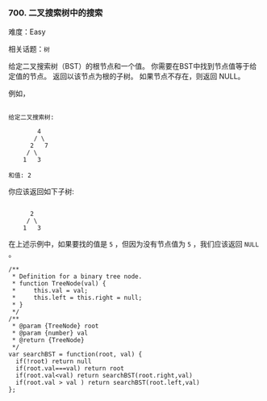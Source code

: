 ### 700. 二叉搜索树中的搜索

难度：Easy

相关话题：`树`

给定二叉搜索树（BST）的根节点和一个值。 你需要在BST中找到节点值等于给定值的节点。 返回以该节点为根的子树。 如果节点不存在，则返回 NULL。



例如，



```

给定二叉搜索树:

        4
       / \
      2   7
     / \
    1   3

和值: 2
```


你应该返回如下子树:



```

      2     
     / \   
    1   3
```


在上述示例中，如果要找的值是  `5` ，但因为没有节点值为  `5` ，我们应该返回  `NULL` 。


```
/**
 * Definition for a binary tree node.
 * function TreeNode(val) {
 *     this.val = val;
 *     this.left = this.right = null;
 * }
 */
/**
 * @param {TreeNode} root
 * @param {number} val
 * @return {TreeNode}
 */
var searchBST = function(root, val) {
  if(!root) return null
  if(root.val===val) return root
  if(root.val<val) return searchBST(root.right,val)
  if(root.val > val ) return searchBST(root.left,val)
};
```

